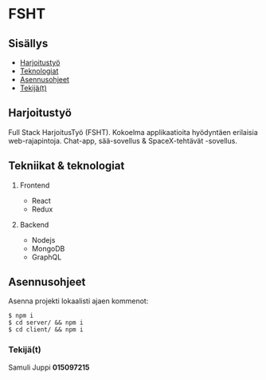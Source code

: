 # FSHT

## Sisällys
* [Harjoitustyö](#Harjoitustyö)
* [Teknologiat](#Tekniikat-&-teknologiat)
* [Asennusohjeet](#Asennusohjeet)
* [Tekijä(t)](#Tekijä(t))

## Harjoitustyö

Full Stack HarjoitusTyö (FSHT). Kokoelma applikaatioita hyödyntäen erilaisia web-rajapintoja. Chat-app, sää-sovellus & SpaceX-tehtävät -sovellus.

## Tekniikat & teknologiat

1. Frontend
   - React
   - Redux

2. Backend
   - Nodejs
   - MongoDB
   - GraphQL

## Asennusohjeet

Asenna projekti lokaalisti ajaen kommenot:

```
$ npm i
$ cd server/ && npm i
$ cd client/ && npm i
```

### Tekijä(t)

Samuli Juppi __015097215__
